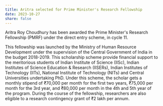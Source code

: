 ```yaml
---
title: Aritra selected for Prime Minister's Research Fellowship
date: 2023-10-27
share: false
---
```

Aritra Roy Choudhury has been awarded the Prime Minister's Research Fellowship (PMRF) under the direct entry scheme, in cycle 11.


<!--more-->
This fellowship was launched by the Ministry of Human Resource Development under the supervision of the Central Government of India in the budget 2018-2019. This scholarship scheme provide financial support to the meritorious students of Indian Institute of Science (IISc), Indian Institutes of Science Education & Research (IISERs), Indian Institutes of Technology (IITs), National Institute of Technology (NITs) and Central Universities undertaking PhD. Under this scheme, the scholar gets a monthly stipend of ₹70,000 per month for the first two years, ₹75,000 per month for the 3rd year, and ₹80,000 per month in the 4th and 5th year of the program. During the course of the fellowship, researchers are also eligible to a research contingency grant of ₹2 lakh per annum.

